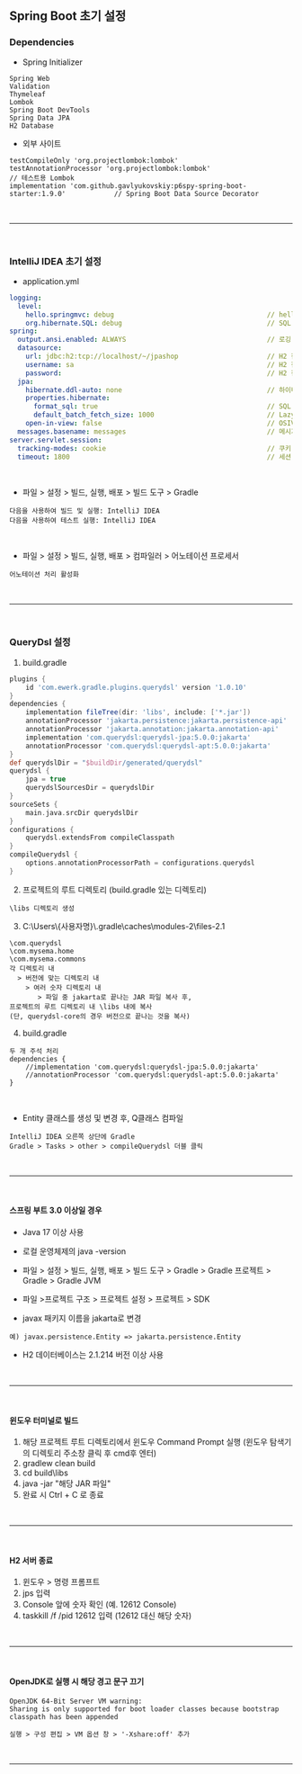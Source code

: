 ## Spring Boot 초기 설정 
### Dependencies  
- Spring Initializer
```
Spring Web
Validation  
Thymeleaf
Lombok  
Spring Boot DevTools  
Spring Data JPA  
H2 Database
```
- 외부 사이트  
```
testCompileOnly 'org.projectlombok:lombok'  
testAnnotationProcessor 'org.projectlombok:lombok'                                   // 테스트용 Lombok
implementation 'com.github.gavlyukovskiy:p6spy-spring-boot-starter:1.9.0'            // Spring Boot Data Source Decorator
```
 

<br>

---  
<br>

### IntelliJ IDEA 초기 설정 
- application.yml
```yaml
logging:
  level:
    hello.springmvc: debug                                      // hello.springmvc는 프로젝트명에 따라 변경
    org.hibernate.SQL: debug                                    // SQL 로깅
spring:
  output.ansi.enabled: ALWAYS                                   // 로깅 색깔
  datasource:
    url: jdbc:h2:tcp://localhost/~/jpashop                      // H2 접속 주소
    username: sa                                                // H2 접속 아이디
    password:                                                   // H2 접속 비밀번호
  jpa:
    hibernate.ddl-auto: none                                    // 하이버네이트 데이터를 시작할 때마다 생성할지 여부
    properties.hibernate:
      format_sql: true                                          // SQL 로깅
      default_batch_fetch_size: 1000                            // Lazy 로딩 시 fetch하는 데이터의 양
    open-in-view: false                                         // OSIV
  messages.basename: messages                                   // 메시지 사용 시, 추가  
server.servlet.session:
  tracking-modes: cookie                                        // 쿠키 사용 시, 추가
  timeout: 1800                                                 // 세션 타임아웃 설정 변경 시, 추가
```
<br>  

- 파일 > 설정 > 빌드, 실행, 배포 > 빌드 도구 > Gradle   
```
다음을 사용하여 빌드 및 실행: IntelliJ IDEA  
다음을 사용하여 테스트 실행: IntelliJ IDEA
```
<br>

- 파일 > 설정 > 빌드, 실행, 배포 > 컴파일러 > 어노테이션 프로세서
```
어노테이션 처리 활성화
```
<br>

---  
<br>  

### QueryDsl 설정
1. build.gradle
```gradle
plugins {
	id 'com.ewerk.gradle.plugins.querydsl' version '1.0.10'
}
dependencies {
	implementation fileTree(dir: 'libs', include: ['*.jar'])
	annotationProcessor 'jakarta.persistence:jakarta.persistence-api'
	annotationProcessor 'jakarta.annotation:jakarta.annotation-api'
	implementation 'com.querydsl:querydsl-jpa:5.0.0:jakarta'
	annotationProcessor 'com.querydsl:querydsl-apt:5.0.0:jakarta'
}
def querydslDir = "$buildDir/generated/querydsl"
querydsl {
	jpa = true
	querydslSourcesDir = querydslDir
}
sourceSets {
	main.java.srcDir querydslDir
}
configurations {
	querydsl.extendsFrom compileClasspath
}
compileQuerydsl {
	options.annotationProcessorPath = configurations.querydsl
}
```
2. 프로젝트의 루트 디렉토리 (build.gradle 있는 디렉토리)
```
\libs 디렉토리 생성
```  
3. C:\Users\\{사용자명}\\.gradle\caches\modules-2\files-2.1
```
\com.querydsl
\com.mysema.home
\com.mysema.commons
각 디렉토리 내
  > 버전에 맞는 디렉토리 내
    > 여러 숫자 디렉토리 내
       > 파일 중 jakarta로 끝나는 JAR 파일 복사 후,
프로젝트의 루트 디렉토리 내 \libs 내에 복사
(단, querydsl-core의 경우 버전으로 끝나는 것을 복사)
```
4. build.gradle
```
두 개 주석 처리
dependencies {
	//implementation 'com.querydsl:querydsl-jpa:5.0.0:jakarta'
	//annotationProcessor 'com.querydsl:querydsl-apt:5.0.0:jakarta'
}
```
<br>  

- Entity 클래스를 생성 및 변경 후, Q클래스 컴파일
```
IntelliJ IDEA 오른쪽 상단에 Gradle
Gradle > Tasks > other > compileQuerydsl 더블 클릭
```
<br>

---
<br>  

#### 스프링 부트 3.0 이상일 경우  
- Java 17 이상 사용
- 로컬 운영체제의 java -version
- 파일 > 설정 > 빌드, 실행, 배포 > 빌드 도구 > Gradle > Gradle 프로젝트 > Gradle > Gradle JVM   
- 파일 >프로젝트 구조 > 프로젝트 설정 > 프로젝트 > SDK  
  
- javax 패키지 이름을 jakarta로 변경     
```
예) javax.persistence.Entity => jakarta.persistence.Entity
```
  
- H2 데이터베이스는 2.1.214 버전 이상 사용   
<br>

---
<br>  

#### 윈도우 터미널로 빌드  
1. 해당 프로젝트 루트 디렉토리에서 윈도우 Command Prompt 실행 (윈도우 탐색기의 디렉토리 주소창 클릭 후 cmd후 엔터)
2. gradlew clean build
3. cd build\libs
4. java -jar "해당 JAR 파일"
5. 완료 시 Ctrl + C 로 종료
<br>

---
<br>  

#### H2 서버 종료  
1. 윈도우 > 명령 프롬프트  
2. jps 입력  
3. Console 앞에 숫자 확인 (예. 12612 Console)  
4. taskkill /f /pid 12612 입력 (12612 대신 해당 숫자)  
<br>

---
<br>  

#### OpenJDK로 실행 시 해당 경고 문구 끄기  
```
OpenJDK 64-Bit Server VM warning:
Sharing is only supported for boot loader classes because bootstrap classpath has been appended

실행 > 구성 편집 > VM 옵션 창 > '-Xshare:off' 추가
```
<br>  

---
<br>  

